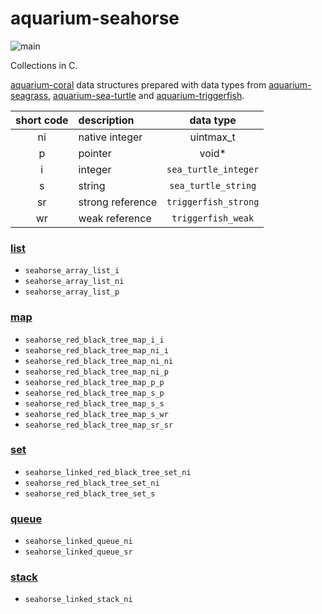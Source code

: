 # aquarium-seahorse

![main](https://github.com/pretore/aquarium-seahorse/actions/workflows/cmake.yml/badge.svg?branch=main)

Collections in C.

[aquarium-coral](https://github.com/pretore/aquarium-coral) data structures
prepared with data types from 
[aquarium-seagrass](https://github.com/pretore/aquarium-seagrass),
[aquarium-sea-turtle](https://github.com/pretore/aquarium-sea-turtle) and
[aquarium-triggerfish](https://github.com/pretore/aquarium-triggerfish).

| short code | description       |       data type        |
|:----------:|:------------------|:----------------------:|
|     ni     | native integer    |       uintmax_t        |
|     p      | pointer           |         void*          |
|     i      | integer           | ``sea_turtle_integer`` |
|     s      | string            | ``sea_turtle_string``  |
|     sr     | strong reference  | ``triggerfish_strong`` |
|     wr     | weak reference    |  ``triggerfish_weak``  |

### [list](https://en.wikipedia.org/wiki/List_(abstract_data_type))

- ``seahorse_array_list_i``
- ``seahorse_array_list_ni``
- ``seahorse_array_list_p``

### [map](https://en.wikipedia.org/wiki/Associative_array)

- ``seahorse_red_black_tree_map_i_i``
- ``seahorse_red_black_tree_map_ni_i``
- ``seahorse_red_black_tree_map_ni_ni``
- ``seahorse_red_black_tree_map_ni_p``
- ``seahorse_red_black_tree_map_p_p``
- ``seahorse_red_black_tree_map_s_p``
- ``seahorse_red_black_tree_map_s_s``
- ``seahorse_red_black_tree_map_s_wr``
- ``seahorse_red_black_tree_map_sr_sr``

### [set](https://en.wikipedia.org/wiki/Set_(abstract_data_type))

- ``seahorse_linked_red_black_tree_set_ni``
- ``seahorse_red_black_tree_set_ni``
- ``seahorse_red_black_tree_set_s``

### [queue](https://en.wikipedia.org/wiki/Queue_(abstract_data_type))

- ``seahorse_linked_queue_ni``
- ``seahorse_linked_queue_sr``

### [stack](https://en.wikipedia.org/wiki/Stack_(abstract_data_type))

- ``seahorse_linked_stack_ni``
